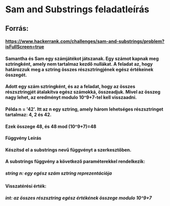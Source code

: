 # Sam and Substrings feladatleírás

## Forrás:
#### https://www.hackerrank.com/challenges/sam-and-substrings/problem?isFullScreen=true

#### Samantha és Sam egy számjátékot játszanak. Egy számot kapnak meg sztringként, amely nem tartalmaz kezdő nullákat. A feladat az, hogy határozzuk meg a sztring összes részsztringjének egész értékeinek összegét.

#### Adott egy szám sztringként, és az a feladat, hogy az összes részsztringjét átalakítva egész számokká, összeadjuk. Mivel az összeg nagy lehet, az eredményt modulo 10^9+7-tel kell visszaadni.

#### Példa n = '42'. Itt az n egy sztring, amely három lehetséges részsztringet tartalmaz: 4, 2 és 42.
#### Ezek összege 48, és 48 mod (10^9+7)=48
#### Függvény Leírás
#### Készítsd el a substrings nevű függvényt a szerkesztőben.

#### A substrings függvény a következő paraméterekkel rendelkezik: 
##### string n: egy egész szám sztring reprezentációja

#### Visszatérési érték:
##### int: az összes részsztring egész értékének összege modulo 10^9+7